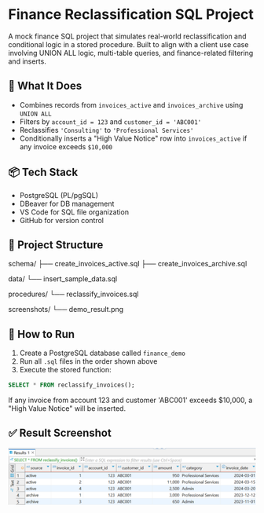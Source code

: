 # Finance Reclassification SQL Project

A mock finance SQL project that simulates real-world reclassification and conditional logic in a stored procedure. Built to align with a client use case involving UNION ALL logic, multi-table queries, and finance-related filtering and inserts.

## 🧩 What It Does

- Combines records from `invoices_active` and `invoices_archive` using `UNION ALL`
- Filters by `account_id = 123` and `customer_id = 'ABC001'`
- Reclassifies `'Consulting'` to `'Professional Services'`
- Conditionally inserts a "High Value Notice" row into `invoices_active` if any invoice exceeds `$10,000`

## 📦 Tech Stack

- PostgreSQL (PL/pgSQL)
- DBeaver for DB management
- VS Code for SQL file organization
- GitHub for version control

## 📁 Project Structure

schema/
├── create_invoices_active.sql
├── create_invoices_archive.sql

data/
└── insert_sample_data.sql

procedures/
└── reclassify_invoices.sql

screenshots/
└── demo_result.png

## 🚀 How to Run

1. Create a PostgreSQL database called `finance_demo`
2. Run all `.sql` files in the order shown above
3. Execute the stored function:

```sql
SELECT * FROM reclassify_invoices();
```

If any invoice from account 123 and customer 'ABC001' exceeds $10,000, a "High Value Notice" will be inserted.

## ✅ Result Screenshot

![demo](image.png)
